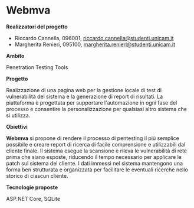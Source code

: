 **Webmva**
=======================

**Realizzatori del progetto**

*  Riccardo Cannella, 096001, riccardo.cannella@studenti.unicam.it 
*  Margherita Renieri, 095100, margherita.renieri@studenti.unicam.it 


**Ambito**

Penetration Testing Tools


**Progetto**

Realizzazione di una pagina web per la gestione locale di test di vulnerabilità del sistema e la generazione di report di risultati.
La piattaforma è progettata per supportare l'automazione in ogni fase del processo e consentire la personalizzazione per qualsiasi altro sistema che si utilizza.


**Obiettivi**

**Webmva** si propone di rendere il processo di pentesting il più semplice possibile e creare report di ricerca di facile comprensione e utilizzabili dal cliente finale. 
Il sistema esegue la scansione e rileva le vulnerabilità di rete prima che siano esposte, riducendo il tempo necessario per applicare le patch sul sistema del cliente.
I dati immessi nel sistema mantengono una forma ben strutturata e organizzata per facilitare le eventuali ricerche nello storico di ciascun cliente. 


**Tecnologie proposte**

ASP.NET Core, SQLite

